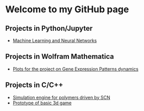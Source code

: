 # Welcome to my GitHub page 

## Projects in Python/Jupyter
* [Machine Learning and Neural Networks](https://github.com/maciej-majka/machine_learning_course)

## Projects in Wolfram Mathematica

* [Plots for the project on Gene Expression Patterns dynamics](https://github.com/maciej-majka/mathematica_GEPs)

## Projects in C/C++
* [Simulation engine for polymers driven by SCN](https://github.com/maciej-majka/simulation_SCN)
* [Prototype of basic 3d game](https://github.com/maciej-majka/3d_game)


<!--
**maciej-majka/maciej-majka** is a ✨ _special_ ✨ repository because its `README.md` (this file) appears on your GitHub profile.

Here are some ideas to get you started:

- 🔭 I’m currently working on ...
- 🌱 I’m currently learning ...
- 👯 I’m looking to collaborate on ...
- 🤔 I’m looking for help with ...
- 💬 Ask me about ...
- 📫 How to reach me: ...
- 😄 Pronouns: ...
- ⚡ Fun fact: ...
-->
